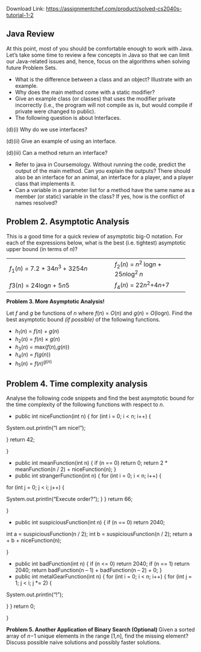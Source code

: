 Download Link: https://assignmentchef.com/product/solved-cs2040s-tutorial-1-2
<br>
<h2>Java Review</h2>

At this point, most of you should be comfortable enough to work with Java. Let’s take some time to review a few concepts in Java so that we can limit our Java-related issues and, hence, focus on the algorithms when solving future Problem Sets.

<ul>

 <li>What is the difference between a class and an object? Illustrate with an example.</li>

 <li>Why does the main method come with a static modifier?</li>

 <li>Give an example class (or classes) that uses the modifier private incorrectly (i.e., the program will not compile as is, but would compile if private were changed to public).</li>

 <li>The following question is about Interfaces.</li>

</ul>

(d)(i) Why do we use interfaces?

(d)(ii) Give an example of using an interface.

(d)(iii) Can a method return an interface?

<ul>

 <li>Refer to java in Coursemology. Without running the code, predict the output of the main method. Can you explain the outputs? There should also be an interface for an animal, an interface for a player, and a player class that implements it.</li>

 <li>Can a variable in a parameter list for a method have the same name as a member (or static) variable in the class? If yes, how is the conflict of names resolved?</li>

</ul>

<h2>Problem 2.           Asymptotic Analysis</h2>

This is a good time for a quick review of asymptotic big-O notation. For each of the expressions below, what is the best (i.e. tightest) asymptotic upper bound (in terms of <em>n</em>)?

<table width="444">

 <tbody>

  <tr>

   <td width="264"><em>f</em><sub>1</sub>(<em>n</em>) = 7<em>.</em>2 + 34<em>n</em><sup>3 </sup>+ 3254<em>n</em></td>

   <td width="180"><em>f</em><sub>2</sub>(<em>n</em>) = <em>n</em><sup>2 </sup>log<em>n </em>+ 25<em>n</em>log<sup>2 </sup><em>n</em></td>

  </tr>

  <tr>

   <td width="264"><em>f</em>3(<em>n</em>) = 24log<em>n </em>+ 5<em>n</em>5</td>

   <td width="180"><em>f</em><sub>4</sub>(<em>n</em>) = 22<em>n</em><sup>2</sup>+4<em>n</em>+7</td>

  </tr>

 </tbody>

</table>

<strong>Problem 3.            More Asymptotic Analysis!</strong>

Let <em>f </em>and <em>g </em>be functions of <em>n </em>where <em>f</em>(<em>n</em>) = <em>O</em>(<em>n</em>) and <em>g</em>(<em>n</em>) = <em>O</em>(log<em>n</em>). Find the best asymptotic bound <em>(if possible) </em>of the following functions.

<ul>

 <li><em>h</em><sub>1</sub>(<em>n</em>) = <em>f</em>(<em>n</em>) + <em>g</em>(<em>n</em>)</li>

 <li><em>h</em><sub>2</sub>(<em>n</em>) = <em>f</em>(<em>n</em>) × <em>g</em>(<em>n</em>)</li>

 <li><em>h</em><sub>3</sub>(<em>n</em>) = max(<em>f</em>(<em>n</em>)<em>,g</em>(<em>n</em>))</li>

 <li><em>h</em><sub>4</sub>(<em>n</em>) = <em>f</em>(<em>g</em>(<em>n</em>))</li>

 <li><em>h</em><sub>5</sub>(<em>n</em>) = <em>f</em>(<em>n</em>)<em><sup>g</sup></em><sup>(<em>n</em>)</sup></li>

</ul>

<h2>Problem 4.           Time complexity analysis</h2>

Analyse the following code snippets and find the best asymptotic bound for the time complexity of the following functions with respect to <em>n</em>.

<ul>

 <li>public int niceFunction(int n) { for (int i = 0; i &lt; n; i++) {</li>

</ul>

System.out.println(“I am nice!”);

} return 42;

}

<ul>

 <li>public int meanFunction(int n) { if (n == 0) return 0; return 2 * meanFunction(n / 2) + niceFunction(n); }</li>

 <li>public int strangerFunction(int n) { for (int i = 0; i &lt; n; i++) {</li>

</ul>

for (int j = 0; j &lt; i; j++) {

System.out.println(“Execute order?”); } } return 66;

}

<ul>

 <li>public int suspiciousFunction(int n) { if (n == 0) return 2040;</li>

</ul>

int a = suspiciousFunction(n / 2); int b = suspiciousFunction(n / 2); return a + b + niceFunction(n);

}

<ul>

 <li>public int badFunction(int n) { if (n &lt;= 0) return 2040; if (n == 1) return 2040; return badFunction(n – 1) + badFunction(n – 2) + 0; }</li>

 <li>public int metalGearFunction(int n) { for (int i = 0; i &lt; n; i++) { for (int j = 1; j &lt; i; j *= 2) {</li>

</ul>

System.out.println(“!”);

} } return 0;

}

<strong>Problem 5. Another Application of Binary Search (Optional) </strong>Given a sorted array of <em>n</em>−1 unique elements in the range [1<em>,n</em>], find the missing element? Discuss possible naive solutions and possibly faster solutions.